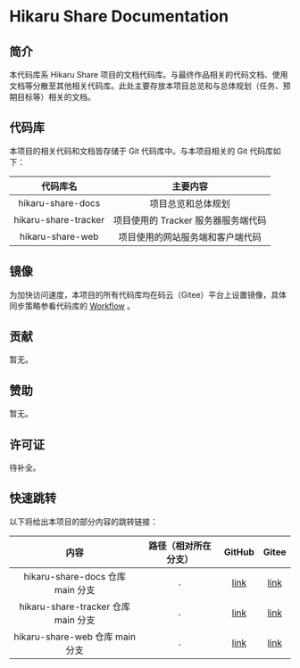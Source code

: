 # Hikaru Share Documentation

## 简介

本代码库系 Hikaru Share 项目的文档代码库。与最终作品相关的代码文档、使用文档等分散至其他相关代码库。此处主要存放本项目总览和与总体规划（任务、预期目标等）相关的文档。

## 代码库

本项目的相关代码和文档皆存储于 Git 代码库中。与本项目相关的 Git 代码库如下：

| 代码库名 | 主要内容 |
| :-: | :-: |
| hikaru-share-docs | 项目总览和总体规划 |
| hikaru-share-tracker | 项目使用的 Tracker 服务器服务端代码 |
| hikaru-share-web | 项目使用的网站服务端和客户端代码 |

## 镜像

为加快访问速度，本项目的所有代码库均在码云（Gitee）平台上设置镜像，具体同步策略参看代码库的 [Workflow](/.github/workflows/git-mirror.yml) 。

## 贡献

暂无。

## 赞助

暂无。

## 许可证

待补全。

## 快速跳转

以下将给出本项目的部分内容的跳转链接：

| 内容 | 路径（相对所在分支） | GitHub | Gitee |
| :-: | :-: | :-: | :-: |
| hikaru-share-docs 仓库 main 分支 | `.` | [link](https://github.com/LittleYe233/hikaru-share-docs) | [link](https://gitee.com/littleye233/hikaru-share-docs) |
| hikaru-share-tracker 仓库 main 分支 | `.` | [link](https://github.com/LittleYe233/hikaru-share-tracker) | [link](https://gitee.com/littleye233/hikaru-share-tracker) |
| hikaru-share-web 仓库 main 分支 | `.` | [link](https://github.com/LittleYe233/hikaru-share-web) | [link](https://gitee.com/littleye233/hikaru-share-web) |